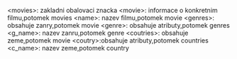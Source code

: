   &lt;movies>: zakladni obalovaci znacka 
  &lt;movie>: informace o konkretnim filmu,potomek movies
  &lt;name>: nazev filmu,potomek movie
  &lt;genres>: obsahuje zanry,potomek movie
  &lt;genre>: obsahuje atributy,potomek genres
  &lt;g_name>: nazev zanru,potomek genre
  &lt;coutries>: obsahuje zeme,potomek movie
  &lt;coutry>:obsahuje atributy,potomek countries
  &lt;c_name>: nazev zeme,potomek country
